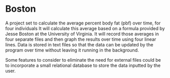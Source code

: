 # Boston

A project set to calculate the average percent body fat (pbf) over time, for four individuals
It will calculate this average based on a formula provided by Jesse Boston at the University of Virginia.
It will record those averages in four separate files and then graph the results over time using four linear lines. Data is stored in text files so that the data can be updated by the program over time without leaving it running in the background.

Some features to consider to eliminate the need for external files could be to incorporate a small relational database to store the data inputted by the user.

